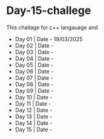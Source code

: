 # Day-15-challege
This challage for c++ langauage and 

<ul>
    <li>Day 01 |  Date - 19/03/2025 </li>
    <li>Day 02 |  Date - </li>
    <li>Day 03 |  Date - </li>
    <li>Day 04 |  Date - </li>
    <li>Day 05 |  Date - </li>
    <li>Day 06 |  Date - </li>
    <li>Day 07 |  Date - </li>
    <li>Day 08 |  Date - </li>
    <li>Day 09 |  Date - </li>
    <li>Day 10 |  Date - </li>
    <li>Day 11 |  Date - </li>
    <li>Day 12 |  Date - </li>
    <li>Day 13 |  Date - </li>
    <li>Day 14 |  Date - </li>
    <li>Day 15 |  Date - </li>




</ul>